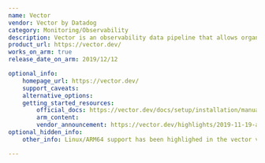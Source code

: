 ```yaml
---
name: Vector
vendor: Vector by Datadog
category: Monitoring/Observability
description: Vector is an observability data pipeline that allows organizations to collect, transform, and route logs, metrics, and traces from various sources to multiple destinations.
product_url: https://vector.dev/
works_on_arm: true
release_date_on_arm: 2019/12/12

optional_info:
    homepage_url: https://vector.dev/
    support_caveats:
    alternative_options:
    getting_started_resources:
        official_docs: https://vector.dev/docs/setup/installation/manual/from-source/
        arm_content:
        vendor_announcement: https://vector.dev/highlights/2019-11-19-arm-support-on-linux/
optional_hidden_info:
    other_info: Linux/ARM64 support has been highlighed in the vector v0.6.0 release notes [here](https://vector.dev/releases/0.6.0/). AArch64 tar can be downloaded from [here](https://vector.dev/releases/0.6.0/#download-version-0.6.0).

---
```


